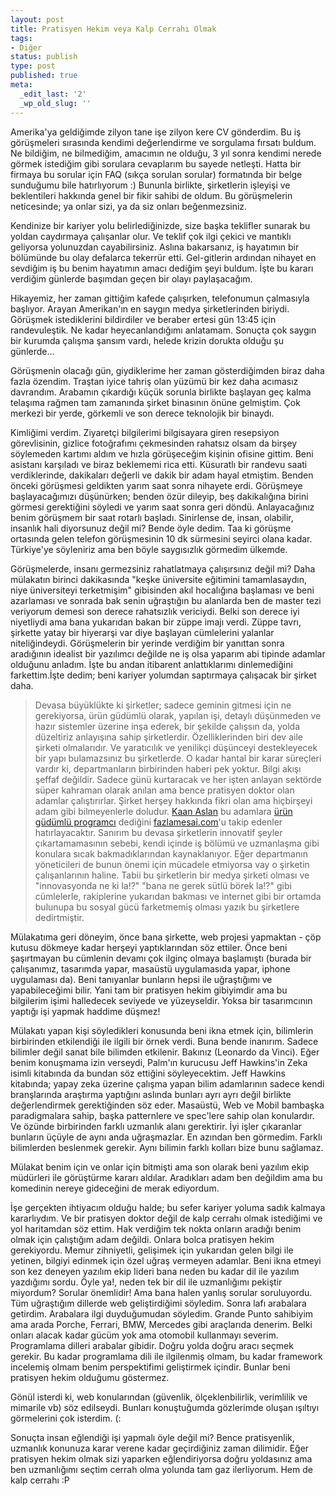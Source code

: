 ```yaml
---
layout: post
title: Pratisyen Hekim veya Kalp Cerrahı Olmak
tags:
- Diğer
status: publish
type: post
published: true
meta:
  _edit_last: '2'
  _wp_old_slug: ''
---
```

<p>Amerika'ya geldiğimde zilyon tane işe zilyon kere CV gönderdim. Bu iş görüşmeleri sırasında kendimi değerlendirme ve sorgulama fırsatı buldum. Ne bildiğim, ne bilmediğim, amacımın ne olduğu, 3 yıl sonra kendimi nerede görmek istediğim gibi sorulara cevaplarım bu sayede netleşti. Hatta bir firmaya bu sorular için FAQ (sıkça sorulan sorular) formatında bir belge sunduğumu bile hatırlıyorum :) Bununla birlikte, şirketlerin işleyişi ve beklentileri hakkında genel bir fikir sahibi de oldum. Bu görüşmelerin neticesinde; ya onlar sizi, ya da siz onları beğenmezsiniz.</p>

<p>Kendinize bir kariyer yolu belirlediğinizde, size başka teklifler  sunarak bu yoldan caydırmaya çalışanlar olur. Ve teklif çok ilgi çekici ve mantıklı geliyorsa yolunuzdan cayabilirsiniz. Aslına bakarsanız, iş hayatımın bir bölümünde bu olay defalarca tekerrür etti. Gel-gitlerin ardından nihayet en sevdiğim iş bu benim hayatımın amacı dediğim şeyi buldum. İşte bu kararı verdiğim günlerde başımdan geçen bir olayı paylaşacağım.</p>

<p>Hikayemiz, her zaman gittiğim kafede çalışırken, telefonumun çalmasıyla başlıyor. Arayan Amerikan'ın en saygın medya şirketlerinden biriydi. Görüşmek istediklerini bildirdiler ve beraber ertesi gün 13:45 için randevuleştik. Ne kadar heyecanlandığımı anlatamam. Sonuçta çok saygın bir kurumda çalışma şansım vardı, helede krizin dorukta olduğu şu günlerde...</p>

<p>Görüşmenin olacağı gün, giydiklerime her zaman gösterdiğimden biraz daha fazla özendim. Traştan iyice tahriş olan yüzümü bir kez daha acımasız davrandım. Arabamın çıkardığı küçük sorunla birlikte başlayan geç kalma telaşıma rağmen tam zamanında şirket binasının önüne gelmiştim. Çok merkezi bir yerde, görkemli ve son derece teknolojik bir binaydı.</p>

<p>Kimliğimi verdim. Ziyaretçi bilgilerimi bilgisayara giren resepsiyon görevlisinin, gizlice fotoğrafımı çekmesinden rahatsız olsam da birşey söylemeden kartımı aldım ve hızla görüşeceğim kişinin ofisine gittim. Beni asistanı karşıladı ve biraz beklememi rica etti. Küsuratlı bir randevu saati verdiklerinde, dakikaları değerli ve dakik bir adam hayal etmiştim. Benden önceki görüşmesi geldikten yarım saat sonra nihayete erdi. Görüşmeye başlayacağımızı düşünürken; benden özür dileyip, beş dakikalığına birini görmesi gerektiğini söyledi ve yarım saat sonra geri döndü. Anlayacağınız benim görüşmem bir saat rotarlı başladı. Sinirlense de, insan, olabilir, insanlık hali diyorsunuz değil mi? Bende öyle dedim. Taa ki görüşme ortasında gelen telefon görüşmesinin 10 dk sürmesini seyirci olana kadar. Türkiye'ye söyleniriz ama ben böyle saygısızlık görmedim ülkemde.</p>

<p>Görüşmelerde, insanı germezsiniz rahatlatmaya çalışırsınız değil mi? Daha mülakatın birinci dakikasında "keşke üniversite eğitimini tamamlasaydın, niye üniversiteyi terketmişim" gibisinden akıl hocalığına başlaması ve beni azarlaması ve sonrada bak senin uğraştığın bu alanlarda ben de master tezi veriyorum demesi son derece rahatsızlık vericiydi. Belki son derece iyi niyetliydi ama bana yukarıdan bakan bir züppe imajı verdi. Züppe tavrı, şirkette yatay bir hiyerarşi var diye başlayan cümlelerini yalanlar niteliğindeydi. Görüşmelerin bir yerinde verdiğim bir yanıttan sonra aradığının idealist bir yazılımcı değilde ne iş olsa yaparım abi tipinde adamlar olduğunu anladım. İşte bu andan itibarent anlattıklarımı dinlemediğini farkettim.İşte dedim; beni kariyer yolumdan saptırmaya çalışacak bir şirket daha.</p>

<blockquote>
Devasa büyüklükte ki şirketler; sadece geminin gitmesi için ne gerekiyorsa, ürün güdümlü olarak, yapılan işi, detaylı düşünmeden ve hazır sistemler üzerine inşa ederek, bir şekilde çalışsın da, yolda düzeltiriz anlayışına sahip şirketlerdir. Özelliklerinden biri dev aile şirketi olmalarıdır. Ve yaratıcılık ve yenilikçi düşünceyi destekleyecek bir yapı bulamazsınız bu şirketlerde. O kadar hantal bir karar süreçleri vardır ki, departmanların birbirinden haberi pek yoktur. Bilgi akışı şeffaf değildir. Sadece günü kurtaracak ve her işten anlayan sektörde süper kahraman olarak anılan ama bence  pratisyen doktor olan adamlar çalıştırırlar.  Şirket herşey hakkında fikri olan ama hiçbirşeyi adam gibi bilmeyenlerle doludur. <a href="http://kaanaslan.com">Kaan Aslan</a> bu adamlara <a href="http://www.fazlamesai.net/?a=article&sid=3102">ürün güdümlü programcı</a> dediğini <a href="http://fazlamesai.com">fazlamesai.com</a>'u takip edenler hatırlayacaktır. Sanırım bu devasa şirketlerin innovatif şeyler çıkartamamasının sebebi, kendi içinde iş bölümü ve uzmanlaşma gibi konulara sıcak bakmadıklarından kaynaklanıyor. Eğer departmanın yöneticileri de bunun önemi için mücadele etmiyorsa vay o şirketin çalışanlarının haline. Tabii bu şirketlerin bir medya şirketi olması ve "innovasyonda ne ki la!?" "bana ne gerek sütlü börek la!?" gibi cümlelerle, rakiplerine yukarıdan bakması ve internet gibi bir ortamda bulunupa bu sosyal gücü farketmemiş olması yazık bu şirketlere dedirtmiştir.</blockquote>

<p>Mülakatıma geri döneyim, önce bana şirkette, web projesi yapmaktan - çöp kutusu dökmeye kadar herşeyi yaptıklarından söz ettiler. Önce beni şaşırtmayan bu cümlenin devamı çok ilginç olmaya başlamıştı (burada bir çalışanımız, tasarımda yapar, masaüstü uygulamasıda yapar, iphone uygulaması da). Beni tanıyanlar bunların hepsi ile uğraştığımı ve yapabileceğimi bilir. Yani tam bir pratisyen hekim gibiyimdir ama bu bilgilerim işimi halledecek seviyede ve yüzeyseldir. Yoksa bir tasarımcının yaptığı işi yapmak haddime düşmez!</p>

<p>Mülakatı yapan kişi söyledikleri konusunda beni ikna etmek için, bilimlerin birbirinden etkilendiği ile ilgili bir örnek verdi. Buna bende inanırım. Sadece bilimler değil sanat bile bilimden etkilenir. Bakınız (Leonardo da Vinci). Eğer benim konuşmama izin verseydi, Palm'ın kurucusu Jeff Hawkins'in Zeka isimli kitabında da bundan söz ettiğini söyleyecektim. Jeff Hawkins kitabında; yapay zeka üzerine çalışma yapan bilim adamlarının sadece kendi branşlarında araştırma yaptığını aslında bunları ayrı ayrı değil birlikte değerlendirmek gerektiğinden söz eder. Masaüstü, Web ve Mobil bambaşka paradigmalara sahip, başka patternlere ve spec'lere sahip olan konulardır. Ve özünde birbirinden farklı uzmanlık alanı gerektirir. İyi işler çıkaranlar bunların üçüyle de aynı anda uğraşmazlar. En azından ben görmedim. Farklı bilimlerden beslenmek gerekir. Aynı bilimin farklı kolları bize bunu sağlamaz. </p>

<p>Mülakat benim için ve onlar için bitmişti ama son olarak beni yazılım ekip müdürleri ile görüştürme kararı aldılar. Aradıkları adam ben değildim ama bu komedinin nereye gideceğini de merak ediyordum. </p>

<p>İşe gerçekten ihtiyacım olduğu halde; bu sefer kariyer yoluma sadık kalmaya kararlıydım. Ve bir pratisyen doktor değil de kalp cerrahı olmak istediğimi ve yol haritamdan söz ettim. Hak verdiğim tek nokta onların aradığı benim olmak için çalıştığım adam değildi. Onlara bolca pratisyen hekim gerekiyordu. Memur zihniyetli, gelişimek için yukarıdan gelen bilgi ile yetinen, bilgiyi edinmek için özel uğraş vermeyen adamlar. Beni ikna etmeyi son kez deneyen yazılım ekip lideri bana neden bu kadar dil ile yazılım yazdığımı sordu. Öyle ya!, neden tek bir dil ile uzmanlığımı pekiştir miyordum? Sorular önemlidir! Ama bana halen yanlış sorular soruluyordu. Tüm uğraştığım dillerde web geliştirdiğimi söyledim. Sonra lafı arabalara getirdim. Arabalara ilgi duyduğumudan söyledim. Grande Punto sahibiyim ama arada Porche, Ferrari, BMW, Mercedes gibi araçlarıda denerim. Belki onları alacak kadar gücüm yok ama otomobil kullanmayı severim. Programlama dilleri arabalar gibidir. Doğru yolda doğru aracı seçmek gerekir. Bu kadar programlama dili ile ilgilenmiş olmam, bu kadar framework incelemiş olmam benim perspektifimi geliştirmek içindir. Bunlar beni pratisyen hekim olduğumu göstermez.</p>

<p>Gönül isterdi ki, web konularından (güvenlik, ölçeklenbilirlik, verimlilik ve mimarile vb) söz edilseydi. Bunları konuştuğumda gözlerimde oluşan ışıltıyı görmelerini çok isterdim. (:</p>

<p>Sonuçta insan eğlendiği işi yapmalı öyle değil mi? Bence pratisyenlik, uzmanlık konunuza karar verene kadar geçirdiğiniz zaman dilimidir. Eğer pratisyen hekim olmak sizi yaparken eğlendiriyorsa doğru yoldasınız ama ben uzmanlığımı seçtim cerrah olma yolunda tam gaz ilerliyorum. Hem de kalp cerrahı :P</p>

